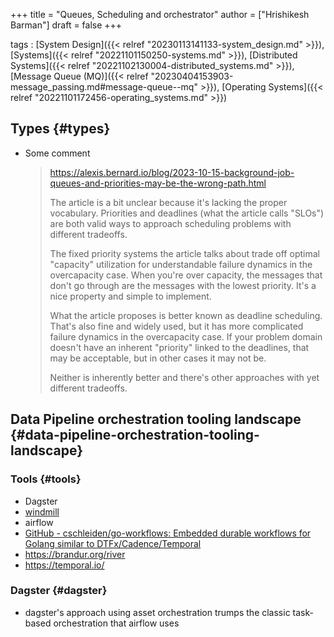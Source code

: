 +++
title = "Queues, Scheduling and orchestrator"
author = ["Hrishikesh Barman"]
draft = false
+++

tags
: [System Design]({{< relref "20230113141133-system_design.md" >}}), [Systems]({{< relref "20221101150250-systems.md" >}}), [Distributed Systems]({{< relref "20221102130004-distributed_systems.md" >}}), [Message Queue (MQ)]({{< relref "20230404153903-message_passing.md#message-queue--mq" >}}), [Operating Systems]({{< relref "20221101172456-operating_systems.md" >}})


## Types {#types}

-   Some comment

    > <https://alexis.bernard.io/blog/2023-10-15-background-job-queues-and-priorities-may-be-the-wrong-path.html>
    >
    > The article is a bit unclear because it's lacking the proper vocabulary. Priorities and deadlines (what the article calls "SLOs") are both valid ways to approach scheduling problems with different tradeoffs.
    >
    > The fixed priority systems the article talks about trade off optimal "capacity" utilization for understandable failure dynamics in the overcapacity case. When you're over capacity, the messages that don't go through are the messages with the lowest priority. It's a nice property and simple to implement.
    >
    > What the article proposes is better known as deadline scheduling. That's also fine and widely used, but it has more complicated failure dynamics in the overcapacity case. If your problem domain doesn't have an inherent "priority" linked to the deadlines, that may be acceptable, but in other cases it may not be.
    >
    > Neither is inherently better and there's other approaches with yet different tradeoffs.


## Data Pipeline orchestration tooling landscape {#data-pipeline-orchestration-tooling-landscape}


### Tools {#tools}

-   Dagster
-   [windmill](https://www.windmill.dev/)
-   airflow
-   [GitHub - cschleiden/go-workflows: Embedded durable workflows for Golang similar to DTFx/Cadence/Temporal](https://github.com/cschleiden/go-workflows)
-   <https://brandur.org/river>
-   <https://temporal.io/>


### Dagster {#dagster}

-   dagster's approach using asset orchestration trumps the classic task-based orchestration that airflow uses
